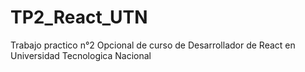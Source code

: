 # TP2_React_UTN
Trabajo practico n°2 Opcional de curso de Desarrollador de React en Universidad Tecnologica Nacional
